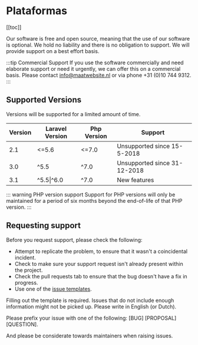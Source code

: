 # Plataformas

[[toc]]

Our software is free and open source, meaning that the use of our software is optional. We hold no liability and there is no obligation to support. We will provide support on a best effort basis. 

:::tip Commercial Support
If you use the software commercially and need elaborate support or need it urgently, we can offer this on a commercial basis. Please contact <info@maatwebsite.nl> or via phone +31 (0)10 744 9312.
:::

## Supported Versions

Versions will be supported for a limited amount of time.

| Version | Laravel Version | Php Version | Support |
|---- |----|----|----|
| 2.1 | <=5.6 | <=7.0 | Unsupported since 15-5-2018 |
| 3.0 | ^5.5 |  ^7.0 | Unsupported since 31-12-2018 |
| 3.1 | ^5.5\|^6.0 |  ^7.0 | New features |

::: warning PHP version support
Support for PHP versions will only be maintained for a period of six months beyond the end-of-life of that PHP version.
:::

## Requesting support
Before you request support, please check the following:
* Attempt to replicate the problem, to ensure that it wasn't a coincidental incident.
* Check to make sure your support request isn't already present within the project.
* Check the pull requests tab to ensure that the bug doesn't have a fix in progress.
* Use one of the [issue templates](https://github.com/Maatwebsite/Laravel-Excel/tree/3.1/.github/ISSUE_TEMPLATE).

Filling out the template is required. Issues that do not include enough information might not  be picked up. Please write in English (or Dutch).

Please prefix your issue with one of the following: [BUG] [PROPOSAL] [QUESTION].

And please be considerate towards maintainers when raising issues.
